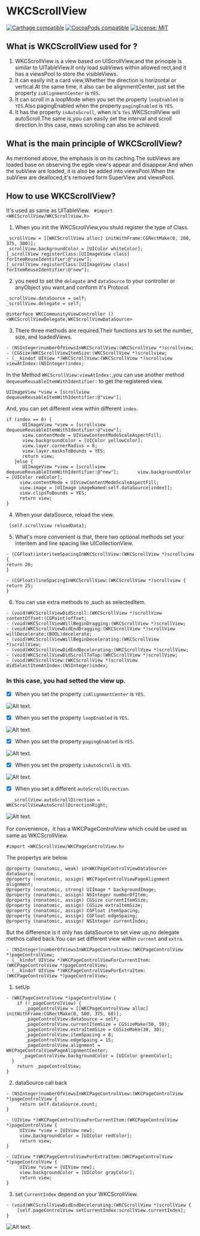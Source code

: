 # WKCScrollView
[![Carthage compatible](https://img.shields.io/badge/Carthage-compatible-4BC51D.svg?style=flat)](https://github.com/Carthage/Carthage#adding-frameworks-to-an-application) [![CocoaPods compatible](https://img.shields.io/cocoapods/v/WKCScrollView.svg?style=flat)](https://cocoapods.org/pods/WKCScrollView) [![License: MIT](https://img.shields.io/cocoapods/l/WKCScrollView.svg?style=flat)](http://opensource.org/licenses/MIT)

## What is WKCScrollView used for ?
1. WKCScrollView is a view based on UIScrollView,and the principle is
similar to UITableView.It only load subViews within allowed rect,and it has a viewsPool to store the visibleViews.
2. It can easily init a card view,Whether the direction is  horizontal or vertical.At the same time, it also can be alignmentCenter, just set the property `isAlignmentCenter` is `YES`.
3. It can scroll in a loopMode when you set the property `loopEnabled` is `YES`.Also pagingEnabled when the property `pagingEnabled` is `YES`.
4. It has the property `isAutoScroll`, when is's `Yes`.WKCScrollView will autoScroll.The same is,you can easily set the interval and scroll direction.In this case, news scrolling can also be achieved.
## What is the main principle of WKCScrollView?
As mentioned above, the emphasis is on its caching.The subViews are loaded base on observing the egde view's appear and disappear.And when the subView are loaded, it is also be added into viewsPool.When the subView are dealloced,it's removed form SuperView and viewsPool.
## How to use WKCScrollView?
It's used as same as UITableView.
` #import <WKCScrollView/WKCScrollView.h>`
1. When you init the WKCScrollView,you shuld register the type of Class.
```
_scrollView = [[WKCScrollView alloc] initWithFrame:CGRectMake(0, 200, 375, 300)];
_scrollView.backgroundColor = [UIColor whiteColor];
[_scrollView registerClass:[UIImageView class] forItemReuseIdentifier:@"view"];
[_scrollView registerClass:[UIImageView class] forItemReuseIdentifier:@"new"];
```
2. you need to set the `delegate` and `dataSource` to your controller or anyObject you want,and conform it's Protocol.
```
_scrollView.dataSource = self;
_scrollView.delegate = self;
```
```
@interface WKCCommunityViewController ()<WKCScrollViewDelegate,WKCScrollViewDataSource>
```
3. There three methods are required.Their functions ars to set the number, size, and loadedViews.
```
- (NSInteger)numberOfViewsInWKCScrollView:(WKCScrollView *)scrollview;
- (CGSize)WKCScrollViewItemSize:(WKCScrollView *)scrollview;
- (__kindof UIView *)WKCScrollView:(WKCScrollView *)scrollview viewAtIndex:(NSInteger)index;
```
In the Method `WKCScrollView:viewAtIndex:`,you can use another method `dequeueReusableItemWithIdentifier:` to get the registered view.
```
UIImageView *view = [scrollview dequeueReusableItemWithIdentifier:@"view"];
```
And, you can set different view within different `index`.
```
if (index == 0) {
      UIImageView *view = [scrollview dequeueReusableItemWithIdentifier:@"view"];
      view.contentMode = UIViewContentModeScaleAspectFill;
      view.backgroundColor = [UIColor yellowColor];
      view.layer.cornerRadius = 8;
      view.layer.masksToBounds = YES;
      return view;
   }else {
      UIImageView *view = [scrollview dequeueReusableItemWithIdentifier:@"new"];       view.backgroundColor = [UIColor redColor];
     view.contentMode = UIViewContentModeScaleAspectFill;
     view.image = [UIImage imageNamed:self.dataSource[index]];
     view.clipsToBounds = YES;
     return view;
}
```
4. When your dataSource, reload the view.
```
 [self.scrollView reloadData];
```
5. What's more convenient is that, there two optional methods set your interitem and line spacing like UICollectionView.
```
- (CGFloat)interitemSpacingInWKCScrollView:(WKCScrollView *)scrollview {
return 20;
}

- (CGFloat)lineSpacingInWKCScrollView:(WKCScrollView *)scrollview {
return 25;
}
```
6. You can use extra methods to ,such as selectedItem.
```
- (void)WKCScrollViewDidScroll:(WKCScrollView *)scrollView contentOffset:(CGPoint)offset;
- (void)WKCScrollViewWillBeginDragging:(WKCScrollView *)scrollView;
- (void)WKCScrollViewDidEndDragging:(WKCScrollView *)scrollView willDecelerate:(BOOL)decelerate;
- (void)WKCScrollViewWillBeginDecelerating:(WKCScrollView *)scrollView;
- (void)WKCScrollViewDidEndDecelerating:(WKCScrollView *)scrollView;
- (void)WKCScrollViewDidScrollToTop:(WKCScrollView *)scrollView;
- (void)WKCScrollView:(WKCScrollView *)scrollView didSelectItemAtIndex:(NSInteger)index;
```
### In this case, you had setted the view up.
- [x] When you set the property `isAlignmentCenter` is `YES`.

![Alt text](https://github.com/WeiKunChao/WKCScrollView/raw/master/screenShort/2.gif).

- [x] When you set the property `loopEnabled` is `YES`.

![Alt text](https://github.com/WeiKunChao/WKCScrollView/raw/master/screenShort/3.gif).
 - [x] When you set the property `pagingEnabled` is `YES`.
 
![Alt text](https://github.com/WeiKunChao/WKCScrollView/raw/master/screenShort/4.gif).

- [x] When you set the property `isAutoScroll` is `YES`.

![Alt text](https://github.com/WeiKunChao/WKCScrollView/raw/master/screenShort/6.gif).

- [x] When you set a different `autoScrollDirection`.
```
  _scrollView.autoScrollDirection = WKCScrollViewAutoScrollDirectionRight;
```
![Alt text](https://github.com/WeiKunChao/WKCScrollView/raw/master/screenShort/7.gif).

For convenience，it has a WKCPageControlView which could be used as same as WKCScrollView.

`#import <WKCScrollView/WKCPageControlView.h>`

The propertys are below.
```
@property (nonatomic, weak) id<WKCPageControlViewDataSource> dataSource;
@property (nonatomic, assign) WKCPageControlViewPageAlignment alignment;
@property (nonatomic, strong) UIImage * backgroundImage;
@property (nonatomic, assign) NSInteger numberOfItem;
@property (nonatomic, assign) CGSize currentItemSize;
@property (nonatomic, assign) CGSize extraItemSize;
@property (nonatomic, assign) CGFloat itemSpacing;
@property (nonatomic, assign) CGFloat edgeSpaing;
@property (nonatomic, assign) NSInteger currentIndex;
```
But the difference is it only has dataSource to set view up,no delegate methos called back.You can set  different view within `current` and `extra`.
```
- (NSInteger)numberOfViewsInWKCPageControlView:(WKCPageControlView *)pageControlView;
- (__kindof UIView *)WKCPageControlViewForCurrentItem:(WKCPageControlView *)pageControlView;
- (__kindof UIView *)WKCPageControlViewForExtraItem:(WKCPageControlView *)pageControlView;
```
1. setUp
```
- (WKCPageControlView *)pageControlView {
    if (!_pageControlView) {
       _pageControlView = [[WKCPageControlView alloc] initWithFrame:CGRectMake(0, 500, 375, 60)];
       _pageControlView.dataSource = self;
       _pageControlView.currentItemSize = CGSizeMake(50, 50);
       _pageControlView.extraItemSize = CGSizeMake(30, 30);
       _pageControlView.itemSpacing = 8;
       _pageControlView.edgeSpaing = 15;
       _pageControlView.alignment = WKCPageControlViewPageAlignmentCenter;
      _pageControlView.backgroundColor = [UIColor greenColor];
  }
    return _pageControlView;
}
```
2.  dataSource call back
```
- (NSInteger)numberOfViewsInWKCPageControlView:(WKCPageControlView *)pageControlView {
     return self.dataSource.count;
}

- (UIView *)WKCPageControlViewForCurrentItem:(WKCPageControlView *)pageControlView {
     UIView *view = [UIView new];
     view.backgroundColor = [UIColor redColor];
     return view;
}

- (UIView *)WKCPageControlViewForExtraItem:(WKCPageControlView *)pageControlView {
     UIView *view = [UIView new];
     view.backgroundColor = [UIColor grayColor];
     return view;
}
```
3. set `CurrentIndex` depend on your WKCScrollView.
```
- (void)WKCScrollViewDidEndDecelerating:(WKCScrollView *)scrollView {
    [self.pageControlView setCurrentIndex:scrollView.currentIndex];
}
```

![Alt text](https://github.com/WeiKunChao/WKCScrollView/raw/master/screenShort/8.gif).





  
  
 


